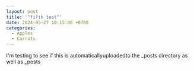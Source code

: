 ```yaml
---
layout: post
title: '"fifth test"'
date: 2024-05-27 10:15:00 +0700
categories:
  - Apples
  - Carrots
---
```



I'm testing to see if this is automaticallyuploadedto the _posts directory as well as _posts
